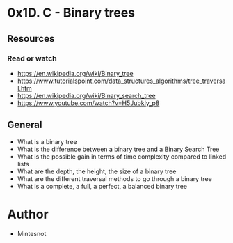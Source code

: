 # 0x1D. C - Binary trees

## Resources

### Read or watch
- https://en.wikipedia.org/wiki/Binary_tree
- https://www.tutorialspoint.com/data_structures_algorithms/tree_traversal.htm
- https://en.wikipedia.org/wiki/Binary_search_tree
- https://www.youtube.com/watch?v=H5JubkIy_p8

## General

- What is a binary tree
- What is the difference between a binary tree and a Binary Search Tree
- What is the possible gain in terms of time complexity compared to linked lists
- What are the depth, the height, the size of a binary tree
- What are the different traversal methods to go through a binary tree
- What is a complete, a full, a perfect, a balanced binary tree

# Author

 - Mintesnot
